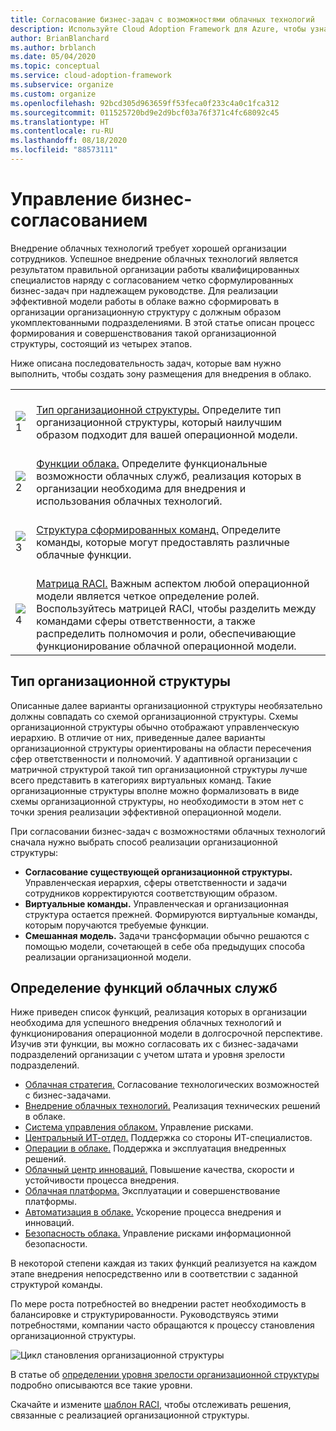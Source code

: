 ```yaml
---
title: Согласование бизнес-задач с возможностями облачных технологий
description: Используйте Cloud Adoption Framework для Azure, чтобы узнать, как определять и поддерживать согласование процессов в организации.
author: BrianBlanchard
ms.author: brblanch
ms.date: 05/04/2020
ms.topic: conceptual
ms.service: cloud-adoption-framework
ms.subservice: organize
ms.custom: organize
ms.openlocfilehash: 92bcd305d963659ff53feca0f233c4a0c1fca312
ms.sourcegitcommit: 011525720bd9e2d9bcf03a76f371c4fc68092c45
ms.translationtype: HT
ms.contentlocale: ru-RU
ms.lasthandoff: 08/18/2020
ms.locfileid: "88573111"
---
```

# <a name="manage-organizational-alignment"></a>Управление бизнес-согласованием

Внедрение облачных технологий требует хорошей организации сотрудников. Успешное внедрение облачных технологий является результатом правильной организации работы квалифицированных специалистов наряду с согласованием четко сформулированных бизнес-задач при надлежащем руководстве. Для реализации эффективной модели работы в облаке важно сформировать в организации организационную структуру с должным образом укомплектованными подразделениями. В этой статье описан процесс формирования и совершенствования такой организационной структуры, состоящий из четырех этапов.

Ниже описана последовательность задач, которые вам нужно выполнить, чтобы создать зону размещения для внедрения в облако.

|  |  |
|--|--|
| <br> ![1](../_images/icons/1.png) | <br> [Тип организационной структуры.](#structure-type) Определите тип организационной структуры, который наилучшим образом подходит для вашей операционной модели. |
| <br> ![2](../_images/icons/2.png) | <br> [Функции облака.](#understand-required-cloud-functions) Определите функциональные возможности облачных служб, реализация которых в организации необходима для внедрения и использования облачных технологий. |
| <br> ![3](../_images/icons/3.png) | <br> [Структура сформированных команд.](./organization-structures.md) Определите команды, которые могут предоставлять различные облачные функции. |
| <br> ![4](../_images/icons/4.png) | <br> [Матрица RACI.](./raci-alignment.md) Важным аспектом любой операционной модели является четкое определение ролей. Воспользуйтесь матрицей RACI, чтобы разделить между командами сферы ответственности, а также распределить полномочия и роли, обеспечивающие функционирование облачной операционной модели. |

## <a name="structure-type"></a>Тип организационной структуры

Описанные далее варианты организационной структуры необязательно должны совпадать со схемой организационной структуры. Схемы организационной структуры обычно отображают управленческую иерархию. В отличие от них, приведенные далее варианты организационной структуры ориентированы на области пересечения сфер ответственности и полномочий. У адаптивной организации с матричной структурой такой тип организационной структуры лучше всего представить в категориях виртуальных команд. Такие организационные структуры вполне можно формализовать в виде схемы организационной структуры, но необходимости в этом нет с точки зрения реализации эффективной операционной модели.

При согласовании бизнес-задач с возможностями облачных технологий сначала нужно выбрать способ реализации организационной структуры:

- **Согласование существующей организационной структуры.** Управленческая иерархия, сферы ответственности и задачи сотрудников корректируются соответствующим образом.
- **Виртуальные команды.** Управленческая и организационная структура остается прежней. Формируются виртуальные команды, которым поручаются требуемые функции.
- **Смешанная модель.** Задачи трансформации обычно решаются с помощью модели, сочетающей в себе оба предыдущих способа реализации организационной модели.

## <a name="understand-required-cloud-functions"></a>Определение функций облачных служб

Ниже приведен список функций, реализация которых в организации необходима для успешного внедрения облачных технологий и функционирования операционной модели в долгосрочной перспективе. Изучив эти функции, вы можно согласовать их с бизнес-задачами подразделений организации с учетом штата и уровня зрелости подразделений.

- [Облачная стратегия.](./cloud-strategy.md) Согласование технологических возможностей с бизнес-задачами.
- [Внедрение облачных технологий.](./cloud-adoption.md) Реализация технических решений в облаке.
- [Система управления облаком.](./cloud-governance.md) Управление рисками.
- [Центральный ИТ-отдел.](./central-it.md) Поддержка со стороны ИТ-специалистов.
- [Операции в облаке.](./cloud-operations.md) Поддержка и эксплуатация внедренных решений.
- [Облачный центр инноваций.](./cloud-center-of-excellence.md) Повышение качества, скорости и устойчивости процесса внедрения.
- [Облачная платформа.](./cloud-platform.md) Эксплуатации и совершенствование платформы.
- [Автоматизация в облаке.](./cloud-automation.md) Ускорение процесса внедрения и инноваций.
- [Безопасность облака.](./cloud-security.md) Управление рисками информационной безопасности.

В некоторой степени каждая из таких функций реализуется на каждом этапе внедрения непосредственно или в соответствии с заданной структурой команды.

По мере роста потребностей во внедрении растет необходимость в балансировке и структурированности. Руководствуясь этими потребностями, компании часто обращаются к процессу становления организационной структуры.

![Цикл становления организационной структуры](../_images/ready/org-ready-maturity.png)

В статье об [определении уровня зрелости организационной структуры](./organization-structures.md) подробно описываются все такие уровни.

Скачайте и измените [шаблон RACI](https://raw.githubusercontent.com/microsoft/CloudAdoptionFramework/master/organize/raci-template.xlsx), чтобы отслеживать решения, связанные с реализацией организационной структуры.
